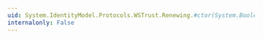 ```yaml
---
uid: System.IdentityModel.Protocols.WSTrust.Renewing.#ctor(System.Boolean,System.Boolean)
internalonly: False
---
```

